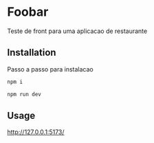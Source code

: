 # Foobar

Teste de front para uma aplicacao de restaurante

## Installation

Passo a passo para instalacao

```bash
npm i
```

```bash
npm run dev
```

## Usage

http://127.0.0.1:5173/